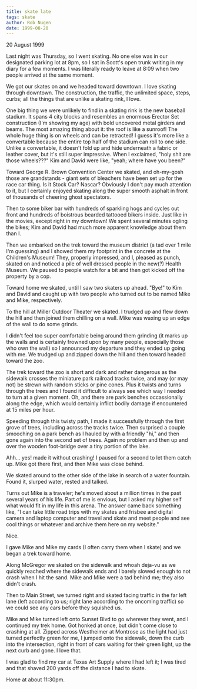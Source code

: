 ```yaml
---
title: skate late
tags: skate
author: Rob Nugen
date: 1999-08-20
---
```


<p class=date>20 August 1999</p>

<p>Last night was Thursday, so I went skating. No one else was in our designated parking lot at 8pm, so I sat in Scott's open trunk writing in my diary for a few moments. I was literally ready to leave at 8:09 when two people arrived at the same moment.

<p>We got our skates on and we headed toward downtown.  I love skating through downtown.  The construction, the traffic, the unlimited space, steps, curbs; all the things that are unlike a skating rink, I love.

<p>One big thing we were unlikely to find in a skating rink is the new baseball stadium.  It spans 4 city blocks and resembles an enormous Erector Set construction (I'm showing my age) with bold uncovered metal girders and beams.  The most amazing thing about it: the roof is like a sunroof!  The whole huge thing is on wheels and can be retracted!  I guess it's more like a convertable because the entire top half of the stadium can roll to one side.  Unlike a convertable, it doesn't fold up and hide underneath a fabric or leather cover, but it's still super impressive.  When I exclaimed, "holy shit are those wheels???"  Kim and David were like, "yeah; where have you been?"

<p>Toward George R. Brown Convention Center we skated, and oh-my-gosh those are grandstands - giant sets of bleachers have been set up for the race car thing.  Is it Stock Car? Nascar? Obviously I don't pay much attention to it, but I certainly enjoyed skating along the super smooth asphalt in front of thousands of cheering ghost spectators.

<p>Then to some biker bar with hundreds of sparkling hogs and cycles out front and hundreds of boistrous bearded tattooed bikers inside.  Just like in the movies, except right in my downtown!  We spent several minutes ogling the bikes; Kim and David had much more apparent knowledge about them than I.

<p>Then we embarked on the trek toward the museum district (a tad over 1 mile I'm guessing) and I showed them my footprint in the concrete at the Children's Museum!  They, properly impressed, and I, pleased as punch, skated on and noticed a pile of well dressed people in the new(?) Health Museum. We paused to people watch for a bit and then got kicked off the property by a cop.

<p>Toward home we skated, until I saw two skaters up ahead.  "Bye!" to Kim and David and caught up with two people who turned out to be named Mike and Mike, respectively.

<p>To the hill at Miller Outdoor Theater we skated.  I trudged up and flew down the hill and then joined them chilling on a wall.  Mike was waxing up an edge of the wall to do some grinds.

<p>I didn't feel too super comfortable being around them grinding (it marks up the walls and is certainly frowned upon by many people, especially those who own the wall) so I announced my departure and they ended up going with me. We trudged up and zipped down the hill and then toward headed toward the zoo.

<p>The trek toward the zoo is short and dark and rather dangerous as the sidewalk crosses the miniature park railroad tracks twice, and may (or may not) be strewn with random sticks or pine cones.  Plus it twists and turns through the trees and I found it difficult to always see which way I needed to turn at a given moment.  Oh, and there are park benches occassionally along the edge, which would certainly inflict bodily damage if encountered at 15 miles per hour.

<p>Speeding through this twisty path, I made it successfully through the first grove of trees, including across the tracks twice.  Then surprised a couple smooching on a park bench as I hauled by with a friendly "hi," and then gone again into the second set of trees.  Again no problem and then up and over the wooden foot-bridge over a tiny portion of the lake.

<p>Ahh...  yes!  made it without crashing!  I paused for a second to let them catch up.  Mike got there first, and then Mike was close behind.

<p>We skated around to the other side of the lake in search of a water fountain.  Found it, slurped water, rested and talked.

<p>Turns out Mike is a traveler; he's moved about a million times in the past several years of his life.  Part of me is envious, but I asked my higher self what would fit in my life in this arena.  The answer came back something like, "I can take little road trips with my skates and frisbee and digital camera and laptop computer and travel and skate and meet people and see cool things or whatever and archive them here on my website."

<p>Nice.

<p>I gave Mike and Mike my cards (I often carry them when I skate) and we began a trek toward home.

<p>Along McGregor we skated on the sidewalk and whoah deja-vu as we quickly reached where the sidewalk ends and I barely slowed enough to not crash when I hit the sand.  Mike and Mike were a tad behind me; they also didn't crash.

<p>Then to Main Street, we turned right and skated facing traffic in the far left lane (left according to us; right lane according to the oncoming traffic) so we could see any cars before they squished us. 

<p>Mike and Mike turned left onto Sunset Blvd to go wherever they went, and I continued my trek home. Got honked at once, but didn't come close to crashing at all.  Zipped across Westheimer at Montrose as the light had just turned perfectly green for me, I jumped onto the sidewalk, down the curb into the intersection, right in front of cars waiting for their green light, up the next curb and gone.  I love that.

<p>I was glad to find my car at Texas Art Supply where I had left it; I was tired and that shaved 200 yards off the distance I had to skate.

<p>Home at about 11:30pm.
